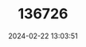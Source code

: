 ---
title: "136726"
category: "Crocidura baluensis"
draft: false
date: 2024-02-22 13:03:51
languages:
  English: ["Kinabalu Shrew"]
---